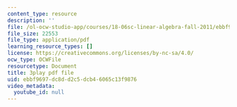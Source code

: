 ```yaml
---
content_type: resource
description: ''
file: /ol-ocw-studio-app/courses/18-06sc-linear-algebra-fall-2011/ebbf9697dc8dd2c5dcb46065c13f9876_qEBi0K5wfOs.pdf
file_size: 22553
file_type: application/pdf
learning_resource_types: []
license: https://creativecommons.org/licenses/by-nc-sa/4.0/
ocw_type: OCWFile
resourcetype: Document
title: 3play pdf file
uid: ebbf9697-dc8d-d2c5-dcb4-6065c13f9876
video_metadata:
  youtube_id: null
---
```

